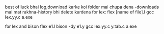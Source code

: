 best of luck bhai log,download karke koi folder mai chupa dena -downloads mai mat rakhna-history bhi delete kardena
for lex:
flex [name of file].l
gcc lex.yy.c
a.exe


for lex and bison
flex e1.l
bison -dy e1.y
gcc lex.yy.c y.tab.c
a.exe
